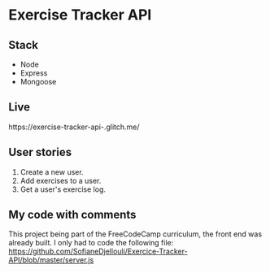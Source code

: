 # Exercise Tracker API
## Stack
* Node
* Express
* Mongoose
## Live
https://exercise-tracker-api-.glitch.me/
## User stories
1) Create a new user.
2) Add exercises to a user.
3) Get a user's exercise log.
## My code with comments
This project being part of the FreeCodeCamp curriculum, the front end was already built. I only had to code the following file:  
https://github.com/SofianeDjellouli/Exercice-Tracker-API/blob/master/server.js
